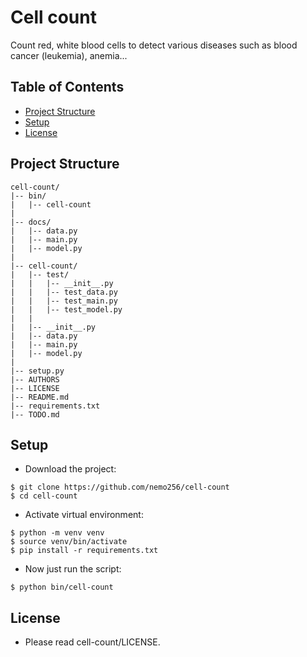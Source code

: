 # Cell count
Count red, white blood cells to detect various diseases such as blood cancer (leukemia), anemia...

<!-- TABLE OF CONTENTS -->
## Table of Contents

* [Project Structure](#project-structure)
* [Setup](#setup)
* [License](#license)

## Project Structure
```
cell-count/
|-- bin/
|   |-- cell-count
|
|-- docs/
|   |-- data.py
|   |-- main.py
|   |-- model.py
|
|-- cell-count/
|   |-- test/
|   |   |-- __init__.py
|   |   |-- test_data.py
|   |   |-- test_main.py
|   |   |-- test_model.py
|   |   
|   |-- __init__.py
|   |-- data.py
|   |-- main.py
|   |-- model.py
|
|-- setup.py
|-- AUTHORS
|-- LICENSE
|-- README.md
|-- requirements.txt 
|-- TODO.md
```

## Setup

- Download the project:
```
$ git clone https://github.com/nemo256/cell-count
$ cd cell-count
```
- Activate virtual environment:
```
$ python -m venv venv
$ source venv/bin/activate
$ pip install -r requirements.txt
```
- Now just run the script:
```
$ python bin/cell-count
```

## License
- Please read cell-count/LICENSE.
